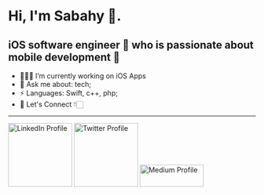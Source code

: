 Hi, I'm Sabahy 👋. 
==============================
iOS software engineer  who is passionate about mobile development 📱 
-------------
- 🧑🏻‍💻 I’m currently working on iOS Apps
- 💬 Ask me about: tech;
-  ⚡ Languages: Swift, c++, php;
- 🔗 Let's Connect 👇🏻
---------------------------------------
<a title="Linkedin Profile" href="https://www.linkedin.com/in/mustafa-sabahy-763934124/t"><img alt="LinkedIn Profile" src="https://github.com/MustafaSabahy/sabahy/blob/main/linkedin.png" width="130"/></a>
<a title="Twitter Profile" href="https://twitter.com/MustafaElSabahi"><img alt="Twitter Profile" src="https://github.com/MustafaSabahy/sabahy/blob/main/twitter.png" width="130"/></a>
<a title="Hashnode Blog" href="https://sabahy.hashnode.dev"><img alt="Medium Profile" src="https://github.com/MustafaSabahy/sabahy/blob/main/has.png" width="130" height="45"/></a>


